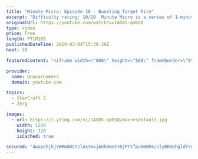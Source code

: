 ```yaml
---
title: "Minute Micro: Episode 38 - Baneling Target Fire"
excerpt: "Difficulty rating: 10/10  Minute Micro is a series of 1-minute videos explaining how to perform common micro techniques. This episode is on target firing banelings.  twitch.tv/Quasarprintf"
originalUrl: https://youtube.com/watch?v=1AGB5-qmbSQ
type: video
price: Free
length: PT1M10S
publishedDateTime: 2019-03-04T15:30:39Z
heat: 50

featuredContent: "<iframe width=\"800\" height=\"500\" frameborder=\"0\" src=\"https://www.youtube.com/embed/1AGB5-qmbSQ\" allow=\"accelerometer; autoplay; encrypted-media; gyroscope; picture-in-picture\" allowfullscreen></iframe>"

provider:
  name: QuasarGamers
  domain: youtube.com

topics:
  - StarCraft 2
  - Zerg

images:
  - url: https://i.ytimg.com/vi/1AGB5-qmbSQ/maxresdefault.jpg
    width: 1280
    height: 720
    isCached: true

secured: "4wapehjkjYWRm80CtslnxtmxjAUhBmeI+BjPYIfpa8N0R4cslyBRmUhgldTrwFsV3c5++EzWeJWe48nq+CzsN22nmyORq8+ufFwXAoRDy0sV2dnj/NBkhDUKWYbm2Wpe4VHMvzwgi8a1DaN4c3ZxdNLLfz82Gdmy+lrOUwIU9eaq3pRHAFejmMf7KYgaGFgjxR2Jkf26Vgaxu2dTFtelwF9oRU5V9eui6iARNWFflaXDCXUriRL18uWK6CRyXsJQ1r4aW2WzO0/RczcxsQosqHvRiYD0gJaD2LKluzSD3e1wI3kz7xpkfrr1IUmhyvx6xTtTOiqTPpHaXPmVc4W44IBw+7oz/jSf8LEukRs5hZpWdqX1apmUM+t+AAyXBZ5hRZfU57ssLbgSQ71OPVTZSKA5m+WlIJUBRj+mlPyT144=;1eLsbO7J+Ou+T2oepAayPA=="
---
```


